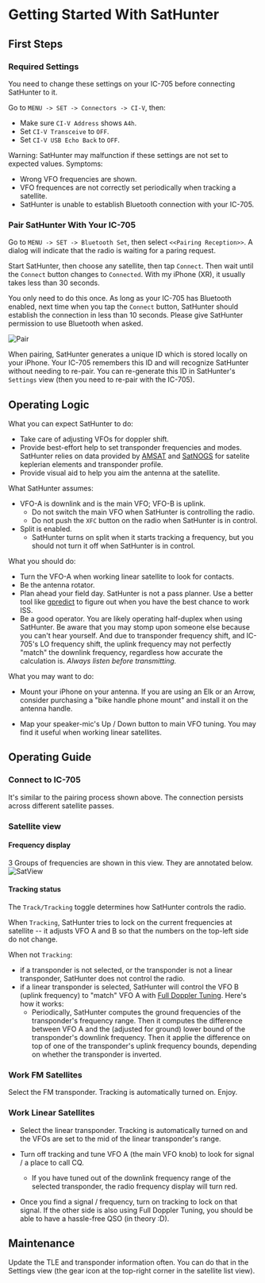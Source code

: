# Getting Started With SatHunter

## First Steps

### Required Settings

You need to change these settings on your IC-705 before connecting SatHunter to it.

Go to `MENU -> SET -> Connectors -> CI-V`, then:

- Make sure `CI-V Address` shows `A4h`.
- Set `CI-V Transceive` to `OFF`.
- Set `CI-V USB Echo Back` to `OFF`.

Warning: SatHunter may malfunction if these settings are not set to expected values. Symptoms: 

- Wrong VFO frequencies are shown.
- VFO frequences are not correctly set periodically when tracking a satellite.
- SatHunter is unable to establish Bluetooth connection with your IC-705.

### Pair SatHunter With Your IC-705

Go to `MENU -> SET -> Bluetooth Set`, then select `<<Pairing Reception>>`. A dialog will indicate
that the radio is waiting for a paring request.

Start SatHunter, then choose any satellite, then tap `Connect`. Then wait until the `Connect` button
changes to `Connected`. With my iPhone (XR), it usually takes less than 30 seconds.

You only need to do this once. As long as your IC-705 has Bluetooth enabled, next time when you tap the
`Connect` button, SatHunter should establish the connection in less than 10 seconds. Please give SatHunter
permission to use Bluetooth when asked.

![Pair](./Pair.gif)

When pairing, SatHunter generates a unique ID which is stored locally on your iPhone. Your IC-705 remembers
this ID and will recognize SatHunter without needing to re-pair. You can re-generate this ID in SatHunter's
`Settings` view (then you need to re-pair with the IC-705).

## Operating Logic

What you can expect SatHunter to do:

- Take care of adjusting VFOs for doppler shift.
- Provide best-effort help to set transponder frequencies and modes. 
  SatHunter relies on data provided by [AMSAT](https://www.amsat.org) 
  and [SatNOGS](https://satnogs.org) for satelite keplerian elements 
  and transponder profile.
- Provide visual aid to help you aim the antenna at the satellite.

What SatHunter assumes:

- VFO-A is downlink and is the main VFO; VFO-B is uplink.
  - Do not switch the main VFO when SatHunter is controlling the radio.
  - Do not push the `XFC` button on the radio when SatHunter is in
    control.
- Split is enabled.
  - SatHunter turns on split when it starts tracking a frequency, but 
    you should not turn it off when SatHunter is in control.

What you should do:

- Turn the VFO-A when working linear satellite to look for contacts.
- Be the antenna rotator.
- Plan ahead your field day. SatHunter is not a pass planner. Use a
  better tool like [gpredict](http://gpredict.oz9aec.net) to figure
  out when you have the best chance to work ISS.
- Be a good operator. You are likely operating half-duplex when using
  SatHunter. Be aware that you may stomp upon someone else because
  you can't hear yourself. And due to transponder frequency shift, and
  IC-705's LO frequency shift, the uplink frequency may not perfectly
  "match" the downlink frequency, regardless how accurate the 
  calculation is. *Always listen before transmitting.*

What you may want to do:

- Mount your iPhone on your antenna. If you are using an Elk or an 
  Arrow, consider purchasing a "bike handle phone mount" and install
  it on the antenna handle.

- Map your speaker-mic's Up / Down button to main VFO tuning. You may
  find it useful when working linear satellites.

## Operating Guide

### Connect to IC-705
It's similar to the pairing process shown above. The connection persists
across different satellite passes.

### Satellite view

#### Frequency display
3 Groups of frequencies are shown in this view. They are annotated
below.
![SatView](SatView.jpeg)

#### Tracking status
The `Track/Tracking` toggle determines how SatHunter controls the radio.

When `Tracking`, SatHunter tries to lock on the current frequencies
at satellite -- it adjusts VFO A and B so that the numbers on the
top-left side do not change.

When not `Tracking`:

- if a transponder is not selected, or the transponder is not a linear
  transponder, SatHunter does not control the radio.
- if a linear transponder is selected, SatHunter will control the VFO B
  (uplink frequency) to "match" VFO A with
  [Full Doppler Tuning](https://www.amsat.org/wordpress/wp-content/uploads/2015/02/FDT-WA4SCA.pdf).
  Here's how it works:
  - Periodically, SatHunter computes the ground frequencies of the
    transponder's frequency range. Then it computes the difference
    between VFO A and the (adjusted for ground) lower bound of the
    transponder's downlink frequency. Then it applie the difference
    on top of one of the transponder's uplink frequency bounds,
    depending on whether the transponder is inverted.

### Work FM Satellites

Select the FM transponder. Tracking is automatically turned on. Enjoy.

### Work Linear Satellites

- Select the linear transponder. Tracking is automatically turned on and
  the VFOs are set to the mid of the linear transponder's range.

- Turn off tracking and tune VFO A (the main VFO knob) to look for
  signal / a place to call CQ.
    - If you have tuned out of the downlink frequency range of the
      selected transponder, the radio frequency display will turn red.

- Once you find a signal / frequency, turn on tracking to lock on that
  signal. If the other side is also using Full Doppler Tuning, you
  should be able to have a hassle-free QSO (in theory :D).

## Maintenance

Update the TLE and transponder information often. You can do that in
the Settings view (the gear icon at the top-right corner in the 
satellite list view).

